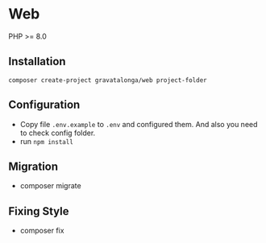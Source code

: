 # Web  

PHP >= 8.0  

## Installation  

``
composer create-project gravatalonga/web project-folder
``  

## Configuration  

 - Copy file `.env.example` to `.env` and configured them. And also you need to check config folder.  
 - run `npm install`

## Migration  

 - composer migrate

## Fixing Style  

 - composer fix